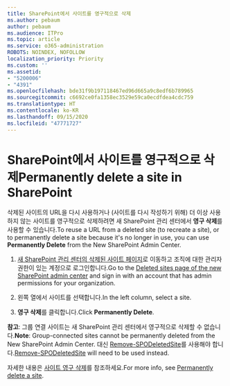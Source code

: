 ```yaml
---
title: SharePoint에서 사이트를 영구적으로 삭제
ms.author: pebaum
author: pebaum
ms.audience: ITPro
ms.topic: article
ms.service: o365-administration
ROBOTS: NOINDEX, NOFOLLOW
localization_priority: Priority
ms.custom: ''
ms.assetid:
- "5200006"
- "4391"
ms.openlocfilehash: bde31f9b197118467ed96d665a9c8edf6b789965
ms.sourcegitcommit: c6692ce0fa1358ec3529e59ca0ecdfdea4cdc759
ms.translationtype: HT
ms.contentlocale: ko-KR
ms.lasthandoff: 09/15/2020
ms.locfileid: "47771727"
---
```

# <a name="permanently-delete-a-site-in-sharepoint"></a><span data-ttu-id="40f0a-102">SharePoint에서 사이트를 영구적으로 삭제</span><span class="sxs-lookup"><span data-stu-id="40f0a-102">Permanently delete a site in SharePoint</span></span>

<span data-ttu-id="40f0a-103">삭제된 사이트의 URL을 다시 사용하거나 (사이트를 다시 작성하기 위해) 더 이상 사용하지 않는 사이트를 영구적으로 삭제하려면 새 SharePoint 관리 센터에서 **영구 삭제**를 사용할 수 있습니다.</span><span class="sxs-lookup"><span data-stu-id="40f0a-103">To reuse a URL from a deleted site (to recreate a site), or to permanently delete a site because it's no longer in use, you can use **Permanently Delete** from the New SharePoint Admin Center.</span></span> 

1. <span data-ttu-id="40f0a-104">[새 SharePoint 관리 센터의 삭제된 사이트 페이지](https://admin.microsoft.com/sharepoint?page=recycleBin&modern=true)로 이동하고 조직에 대한 관리자 권한이 있는 계정으로 로그인합니다.</span><span class="sxs-lookup"><span data-stu-id="40f0a-104">Go to the [Deleted sites page of the new SharePoint admin center](https://admin.microsoft.com/sharepoint?page=recycleBin&modern=true) and sign in with an account that has admin permissions for your organization.</span></span> 

2. <span data-ttu-id="40f0a-105">왼쪽 열에서 사이트를 선택합니다.</span><span class="sxs-lookup"><span data-stu-id="40f0a-105">In the left column, select a site.</span></span> 

3. <span data-ttu-id="40f0a-106">**영구 삭제**를 클릭합니다.</span><span class="sxs-lookup"><span data-stu-id="40f0a-106">Click **Permanently Delete**.</span></span> 

<span data-ttu-id="40f0a-107">**참고**: 그룹 연결 사이트는 새 SharePoint 관리 센터에서 영구적으로 삭제할 수 없습니다.</span><span class="sxs-lookup"><span data-stu-id="40f0a-107">**Note**: Group-connected sites cannot be permanently deleted from the New SharePoint Admin Center.</span></span> <span data-ttu-id="40f0a-108">대신 [Remove-SPODeletedSite](https://docs.microsoft.com/powershell/module/sharepoint-online/remove-spodeletedsite)를 사용해야 합니다.</span><span class="sxs-lookup"><span data-stu-id="40f0a-108">[Remove-SPODeletedSite](https://docs.microsoft.com/powershell/module/sharepoint-online/remove-spodeletedsite) will need to be used instead.</span></span>  

<span data-ttu-id="40f0a-109">자세한 내용은 [사이트 영구 삭제](https://docs.microsoft.com/sharepoint/delete-site-collection#permanently-delete-a-site)를 참조하세요.</span><span class="sxs-lookup"><span data-stu-id="40f0a-109">For more info, see [Permanently delete a site](https://docs.microsoft.com/sharepoint/delete-site-collection#permanently-delete-a-site).</span></span> 
